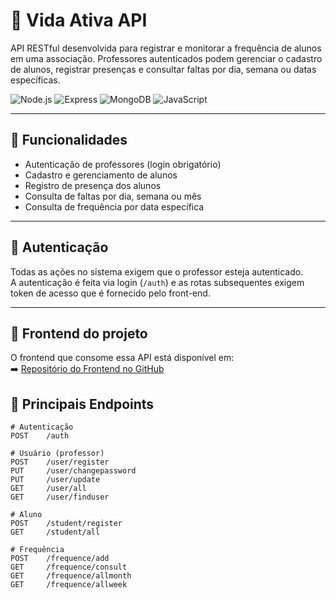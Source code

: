 # 💪 Vida Ativa API

API RESTful desenvolvida para registrar e monitorar a frequência de alunos em uma associação. Professores autenticados podem gerenciar o cadastro de alunos, registrar presenças e consultar faltas por dia, semana ou datas específicas.

![Node.js](https://img.shields.io/badge/-Node.js-339933?style=flat-square&logo=node.js&logoColor=white)
![Express](https://img.shields.io/badge/-Express.js-000000?style=flat-square&logo=express&logoColor=white)
![MongoDB](https://img.shields.io/badge/-MongoDB-47A248?style=flat-square&logo=mongodb&logoColor=white)
![JavaScript](https://img.shields.io/badge/-JavaScript-F7DF1E?style=flat-square&logo=javascript&logoColor=black)

---

## 🧠 Funcionalidades

- Autenticação de professores (login obrigatório)
- Cadastro e gerenciamento de alunos
- Registro de presença dos alunos
- Consulta de faltas por dia, semana ou mês
- Consulta de frequência por data específica

---

## 🔐 Autenticação

Todas as ações no sistema exigem que o professor esteja autenticado.  
A autenticação é feita via login (`/auth`) e as rotas subsequentes exigem token de acesso que é fornecido pelo front-end.

---

## 🔗 Frontend do projeto

O frontend que consome essa API está disponível em:  
➡️ [Repositório do Frontend no GitHub](https://github.com/Kaua032/Vida_Ativa_Front_End)

## 🔗 Principais Endpoints

```http
# Autenticação
POST    /auth

# Usuário (professor)
POST    /user/register
PUT     /user/changepassword
PUT     /user/update
GET     /user/all
GET     /user/finduser

# Aluno
POST    /student/register
GET     /student/all

# Frequência
POST    /frequence/add
GET     /frequence/consult
GET     /frequence/allmonth
GET     /frequence/allweek
